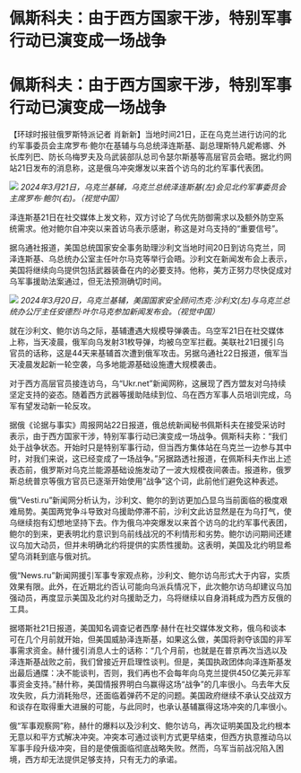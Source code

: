 # 佩斯科夫：由于西方国家干涉，特别军事行动已演变成一场战争

# 佩斯科夫：由于西方国家干涉，特别军事行动已演变成一场战争

【环球时报驻俄罗斯特派记者
肖新新】当地时间21日，正在乌克兰进行访问的北约军事委员会主席罗布·鲍尔在基辅与乌总统泽连斯基、副总理斯特凡妮希娜、外长库列巴、防长乌梅罗夫及乌武装部队总司令瑟尔斯基等高层官员会晤。据北约网站21日发布的消息称，这是俄乌冲突爆发以来首个访乌的北约军事代表团。

![](https://inews.gtimg.com/om_bt/OFxiPMpN2BhivkRKhFbyYuwhrbsqDmdUXQpQd88yZ8YQcAA/1000)
_2024年3月21日，乌克兰基辅，乌克兰总统泽连斯基(左)会见北约军事委员会主席罗布·鲍尔(右)。（视觉中国）_

泽连斯基21日在社交媒体上发文称，双方讨论了乌优先防御需求以及额外防空系统需求。他对鲍尔自冲突以来首访乌表示感谢，称这是对乌支持的“重要信号”。

据乌通社报道，美国总统国家安全事务助理沙利文当地时间20日到访乌克兰，同泽连斯基、乌总统办公室主任叶尔马克等举行会晤。沙利文在新闻发布会上表示，美国将继续向乌提供包括武器装备在内的必要支持。他称，美方正努力尽快促成对乌军事援助法案通过，但无法预测确切时间。

![](https://inews.gtimg.com/om_bt/OlhkHk4dzPoi6GnlhCGtk0abKtkm44W3-vq8PSYhse0_QAA/1000)
_2024年3月20日，乌克兰基辅，美国国家安全顾问杰克·沙利文(左)与乌克兰总统办公厅主任安德烈·叶尔马克参加新闻发布会。（视觉中国）_

就在沙利文、鲍尔访乌之际，基辅遭遇大规模导弹袭击。乌空军21日在社交媒体上称，当天凌晨，俄军向乌发射31枚导弹，均被乌空军拦截。美联社21日援引乌官员的话称，这是44天来基辅首次遭到俄军攻击。另据乌通社22日报道，俄军当天凌晨发起新一轮空袭，乌多地能源基础设施遭大规模袭击。

对于西方高层官员接连访乌，乌“Ukr.net”新闻网称，这展现了西方盟友对乌持续坚定支持的姿态。随着西方武器等援助陆续到位、乌在西方军事人员培训完成，乌军有望发动新一轮反攻。

据俄《论据与事实》周报网站22日报道，俄总统新闻秘书佩斯科夫在接受采访时表示，由于西方国家干涉，特别军事行动已演变成一场战争。佩斯科夫称：“我们处于战争状态。开始时只是特别军事行动，但当西方集体站在乌克兰一边参与其中时，对我们来说，这已经变成了一场战争。”另据路透社报道，在佩斯科夫作出上述表态前，俄罗斯对乌克兰能源基础设施发动了一波大规模夜间袭击。报道称，俄罗斯总统普京等俄方官员已逐渐开始使用“战争”这个词，此前他们避免这种表述。

俄“Vesti.ru”新闻网分析认为，沙利文、鲍尔的到访更加凸显乌当前面临的极度艰难局势。美国两党争斗导致对乌援助停滞不前，沙利文此访显然是在为乌打气，使乌继续抱有幻想地坚持下去。作为俄乌冲突爆发以来首个访乌的北约军事代表团，鲍尔的到来，更表明北约意识到乌前线战况的不利情形和劣势。鲍尔访问期间还建议乌加大动员，但并未明确北约将提供的实质性援助。这表明，美国及北约明显希望乌消耗到底与俄对抗。

俄“News.ru”新闻网援引军事专家观点称，沙利文、鲍尔访乌形式大于内容，实质效果有限。此外，在近期北约否认可能向乌派兵情况下，此次鲍尔访乌却建议乌加强动员，再度显示美国及北约对乌援助乏力，乌将继续以自身消耗成为西方反俄的工具。

据塔斯社21日报道，美国知名调查记者西摩·赫什在社交媒体发文称，俄乌和谈本可在几个月前就开始，但美国威胁泽连斯基，如果这么做，美国将剥夺该国的非军事需求资金。赫什援引消息人士的话称：“几个月前，也就是在普京再次当选以及泽连斯基战败之前，我们曾接近开启理性谈判。但是，美国执政团体向泽连斯基发出最后通牒：决不能谈判，否则，我们再也不会每年向乌克兰提供450亿美元非军事资金支持。”赫什称，美国情报界明白乌赢得这场“战争”的几率很小。乌去年大反攻失败，兵力消耗殆尽，还面临着弹药不足的问题。美国政府继续不承认交战双方和谈存在取得重大进展的可能，与此同时，也承认基辅赢得这场冲突的几率很小。

俄“军事观察网”称，赫什的爆料以及沙利文、鲍尔访乌，再次证明美国及北约根本无意以和平方式解决冲突。冲突本可通过谈判方式更早结束，但西方执意推动乌以军事手段升级冲突，目的是使俄面临彻底战略失败。然而，乌军当前战况陷入困境，西方却无法提供足够支持，只有无力的承诺。

